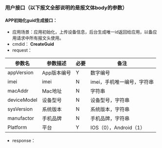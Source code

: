 ### 用户接口（以下报文全部说明的是报文体body的参数）
#### APP初始化guid生成接口：  
* 应用场景：应用初始化，上传设备信息，后台生成唯一id返回给应用，以备应用请求中所有报文头使用。
* cmdid： **CreateGuid**
* request：

|参数名|参数描述|必要|备注|
|-|-|-|-|
|appVersion|App版本编号|Y|数字编号|
|imei|imei|N|imei，手机唯一编号，字符串|
|macAddr	|Mac地址|	N|	字符串|
|deviceModel|	设备型号|	N|	设备型号，字符串|
|sysVersion	|系统版本|	N|	系统版本，字符串|
|manufactor|	手机品牌|	N|	手机品牌，字符串|
|Platform|	平台|	Y|	IOS（0），Android（1）|


* response：
